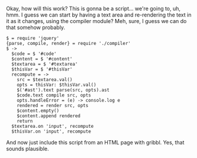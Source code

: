 Okay, how will this work?  This is gonna be a script... we're going
to, uh, hmm.  I guess we can start by having a text area and
re-rendering the text in it as it changes, using the compiler module?
Meh, sure, I guess we can do that somehow probably.

    $ = require 'jquery'
    {parse, compile, render} = require './compiler'
    $ ->
      $code = $ '#code'
      $content = $ '#content'
      $textarea = $ '#textarea'
      $thisVar = $ '#thisVar'
      recompute = ->
        src = $textarea.val()
        opts = thisVar: $thisVar.val()
        $('#ast').text parse(src, opts).ast
        $code.text compile src, opts
        opts.handleError = (e) -> console.log e
        rendered = render src, opts
        $content.empty()
        $content.append rendered
        return
      $textarea.on 'input', recompute
      $thisVar.on 'input', recompute

And now just include this script from an HTML page with gribbl.
Yes, that sounds plausible.
